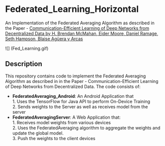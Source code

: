 # Federated_Learning_Horizontal
An Implementation of the Federated Averaging Algorithm as described in the Paper - [Communication-Efficient Learning of Deep Networks from Decentralized Data by H. Brendan McMahan, Eider Moore, Daniel Ramage, Seth Hampson, Blaise Agüera y Arcas](https://arxiv.org/abs/1602.05629) 

![] (Fed_Learning.gif)

## Description
This repository contains code to implement the Federated Averaging Algorithm as described in in the Paper - Communication-Efficient Learning of Deep Networks from Decentralized Data.
The code consists of:
- <b>FederatedAveraging_Android</b>: An Android Application that 
<br> 1. Uses the TensorFlow for Java API to perform On-Device Training
<br> 2. Sends weights to the Server as well as receives model from the server
- <b>FederatedAveragingServer</b>: A Web Application that:
<br> 1. Receives model weights from various devices
<br> 2. Uses the FederatedAveraging algorithm to aggregate the weights and update the global model.
<br> 3. Push the weights to the client devices
